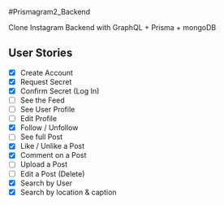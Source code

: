 #Prismagram2_Backend

Clone Instagram Backend with GraphQL + Prisma + mongoDB

## User Stories

- [x] Create Account
- [x] Request Secret
- [x] Confirm Secret (Log In)
- [ ] See the Feed
- [ ] See User Profile
- [ ] Edit Profile
- [x] Follow / Unfollow
- [ ] See full Post
- [x] Like / Unlike a Post
- [x] Comment on a Post
- [ ] Upload a Post
- [ ] Edit a Post (Delete)
- [x] Search by User
- [x] Search by location & caption
